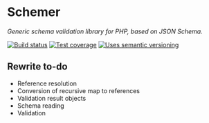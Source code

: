 # Schemer

*Generic schema validation library for PHP, based on JSON Schema.*

[![Build status]][Latest build]
[![Test coverage]][Test coverage report]
[![Uses semantic versioning]][SemVer]

## Rewrite to-do

- Reference resolution
- Conversion of recursive map to references
- Validation result objects
- Schema reading
- Validation

<!-- References -->

[Build status]: https://api.travis-ci.org/eloquent/schemer.png?branch=master
[Latest build]: https://travis-ci.org/eloquent/schemer
[SemVer]: http://semver.org/
[Test coverage report]: https://coveralls.io/r/eloquent/schemer
[Test coverage]: https://coveralls.io/repos/eloquent/schemer/badge.png?branch=master
[Uses semantic versioning]: http://b.repl.ca/v1/semver-yes-brightgreen.png
